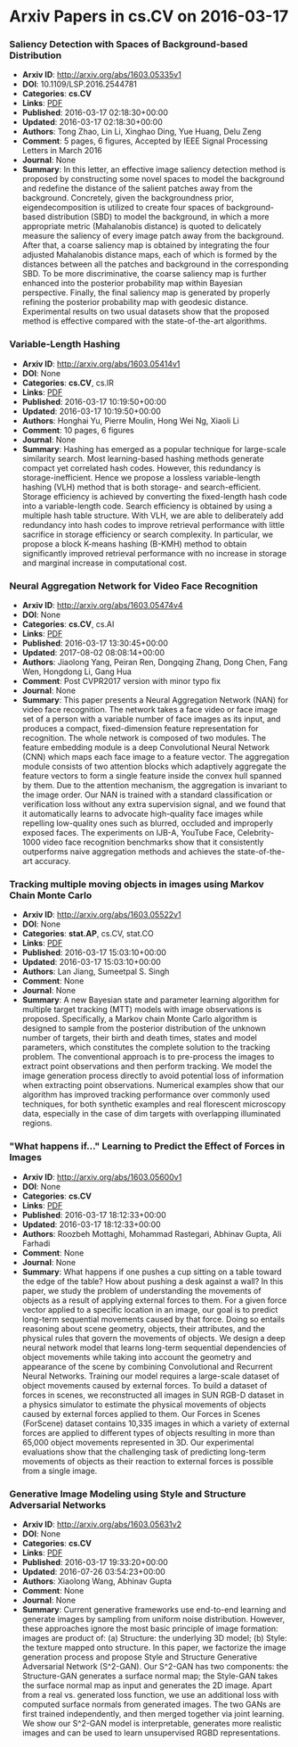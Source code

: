 # Arxiv Papers in cs.CV on 2016-03-17
### Saliency Detection with Spaces of Background-based Distribution
- **Arxiv ID**: http://arxiv.org/abs/1603.05335v1
- **DOI**: 10.1109/LSP.2016.2544781
- **Categories**: **cs.CV**
- **Links**: [PDF](http://arxiv.org/pdf/1603.05335v1)
- **Published**: 2016-03-17 02:18:30+00:00
- **Updated**: 2016-03-17 02:18:30+00:00
- **Authors**: Tong Zhao, Lin Li, Xinghao Ding, Yue Huang, Delu Zeng
- **Comment**: 5 pages, 6 figures, Accepted by IEEE Signal Processing Letters in
  March 2016
- **Journal**: None
- **Summary**: In this letter, an effective image saliency detection method is proposed by constructing some novel spaces to model the background and redefine the distance of the salient patches away from the background. Concretely, given the backgroundness prior, eigendecomposition is utilized to create four spaces of background-based distribution (SBD) to model the background, in which a more appropriate metric (Mahalanobis distance) is quoted to delicately measure the saliency of every image patch away from the background. After that, a coarse saliency map is obtained by integrating the four adjusted Mahalanobis distance maps, each of which is formed by the distances between all the patches and background in the corresponding SBD. To be more discriminative, the coarse saliency map is further enhanced into the posterior probability map within Bayesian perspective. Finally, the final saliency map is generated by properly refining the posterior probability map with geodesic distance. Experimental results on two usual datasets show that the proposed method is effective compared with the state-of-the-art algorithms.



### Variable-Length Hashing
- **Arxiv ID**: http://arxiv.org/abs/1603.05414v1
- **DOI**: None
- **Categories**: **cs.CV**, cs.IR
- **Links**: [PDF](http://arxiv.org/pdf/1603.05414v1)
- **Published**: 2016-03-17 10:19:50+00:00
- **Updated**: 2016-03-17 10:19:50+00:00
- **Authors**: Honghai Yu, Pierre Moulin, Hong Wei Ng, Xiaoli Li
- **Comment**: 10 pages, 6 figures
- **Journal**: None
- **Summary**: Hashing has emerged as a popular technique for large-scale similarity search. Most learning-based hashing methods generate compact yet correlated hash codes. However, this redundancy is storage-inefficient. Hence we propose a lossless variable-length hashing (VLH) method that is both storage- and search-efficient. Storage efficiency is achieved by converting the fixed-length hash code into a variable-length code. Search efficiency is obtained by using a multiple hash table structure. With VLH, we are able to deliberately add redundancy into hash codes to improve retrieval performance with little sacrifice in storage efficiency or search complexity. In particular, we propose a block K-means hashing (B-KMH) method to obtain significantly improved retrieval performance with no increase in storage and marginal increase in computational cost.



### Neural Aggregation Network for Video Face Recognition
- **Arxiv ID**: http://arxiv.org/abs/1603.05474v4
- **DOI**: None
- **Categories**: **cs.CV**, cs.AI
- **Links**: [PDF](http://arxiv.org/pdf/1603.05474v4)
- **Published**: 2016-03-17 13:30:45+00:00
- **Updated**: 2017-08-02 08:08:14+00:00
- **Authors**: Jiaolong Yang, Peiran Ren, Dongqing Zhang, Dong Chen, Fang Wen, Hongdong Li, Gang Hua
- **Comment**: Post CVPR2017 version with minor typo fix
- **Journal**: None
- **Summary**: This paper presents a Neural Aggregation Network (NAN) for video face recognition. The network takes a face video or face image set of a person with a variable number of face images as its input, and produces a compact, fixed-dimension feature representation for recognition. The whole network is composed of two modules. The feature embedding module is a deep Convolutional Neural Network (CNN) which maps each face image to a feature vector. The aggregation module consists of two attention blocks which adaptively aggregate the feature vectors to form a single feature inside the convex hull spanned by them. Due to the attention mechanism, the aggregation is invariant to the image order. Our NAN is trained with a standard classification or verification loss without any extra supervision signal, and we found that it automatically learns to advocate high-quality face images while repelling low-quality ones such as blurred, occluded and improperly exposed faces. The experiments on IJB-A, YouTube Face, Celebrity-1000 video face recognition benchmarks show that it consistently outperforms naive aggregation methods and achieves the state-of-the-art accuracy.



### Tracking multiple moving objects in images using Markov Chain Monte Carlo
- **Arxiv ID**: http://arxiv.org/abs/1603.05522v1
- **DOI**: None
- **Categories**: **stat.AP**, cs.CV, stat.CO
- **Links**: [PDF](http://arxiv.org/pdf/1603.05522v1)
- **Published**: 2016-03-17 15:03:10+00:00
- **Updated**: 2016-03-17 15:03:10+00:00
- **Authors**: Lan Jiang, Sumeetpal S. Singh
- **Comment**: None
- **Journal**: None
- **Summary**: A new Bayesian state and parameter learning algorithm for multiple target tracking (MTT) models with image observations is proposed. Specifically, a Markov chain Monte Carlo algorithm is designed to sample from the posterior distribution of the unknown number of targets, their birth and death times, states and model parameters, which constitutes the complete solution to the tracking problem. The conventional approach is to pre-process the images to extract point observations and then perform tracking. We model the image generation process directly to avoid potential loss of information when extracting point observations. Numerical examples show that our algorithm has improved tracking performance over commonly used techniques, for both synthetic examples and real florescent microscopy data, especially in the case of dim targets with overlapping illuminated regions.



### "What happens if..." Learning to Predict the Effect of Forces in Images
- **Arxiv ID**: http://arxiv.org/abs/1603.05600v1
- **DOI**: None
- **Categories**: **cs.CV**
- **Links**: [PDF](http://arxiv.org/pdf/1603.05600v1)
- **Published**: 2016-03-17 18:12:33+00:00
- **Updated**: 2016-03-17 18:12:33+00:00
- **Authors**: Roozbeh Mottaghi, Mohammad Rastegari, Abhinav Gupta, Ali Farhadi
- **Comment**: None
- **Journal**: None
- **Summary**: What happens if one pushes a cup sitting on a table toward the edge of the table? How about pushing a desk against a wall? In this paper, we study the problem of understanding the movements of objects as a result of applying external forces to them. For a given force vector applied to a specific location in an image, our goal is to predict long-term sequential movements caused by that force. Doing so entails reasoning about scene geometry, objects, their attributes, and the physical rules that govern the movements of objects. We design a deep neural network model that learns long-term sequential dependencies of object movements while taking into account the geometry and appearance of the scene by combining Convolutional and Recurrent Neural Networks. Training our model requires a large-scale dataset of object movements caused by external forces. To build a dataset of forces in scenes, we reconstructed all images in SUN RGB-D dataset in a physics simulator to estimate the physical movements of objects caused by external forces applied to them. Our Forces in Scenes (ForScene) dataset contains 10,335 images in which a variety of external forces are applied to different types of objects resulting in more than 65,000 object movements represented in 3D. Our experimental evaluations show that the challenging task of predicting long-term movements of objects as their reaction to external forces is possible from a single image.



### Generative Image Modeling using Style and Structure Adversarial Networks
- **Arxiv ID**: http://arxiv.org/abs/1603.05631v2
- **DOI**: None
- **Categories**: **cs.CV**
- **Links**: [PDF](http://arxiv.org/pdf/1603.05631v2)
- **Published**: 2016-03-17 19:33:20+00:00
- **Updated**: 2016-07-26 03:54:23+00:00
- **Authors**: Xiaolong Wang, Abhinav Gupta
- **Comment**: None
- **Journal**: None
- **Summary**: Current generative frameworks use end-to-end learning and generate images by sampling from uniform noise distribution. However, these approaches ignore the most basic principle of image formation: images are product of: (a) Structure: the underlying 3D model; (b) Style: the texture mapped onto structure. In this paper, we factorize the image generation process and propose Style and Structure Generative Adversarial Network (S^2-GAN). Our S^2-GAN has two components: the Structure-GAN generates a surface normal map; the Style-GAN takes the surface normal map as input and generates the 2D image. Apart from a real vs. generated loss function, we use an additional loss with computed surface normals from generated images. The two GANs are first trained independently, and then merged together via joint learning. We show our S^2-GAN model is interpretable, generates more realistic images and can be used to learn unsupervised RGBD representations.



